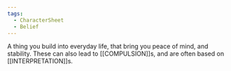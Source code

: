 ```yaml
---
tags:
  - CharacterSheet
  - Belief
---
```

A thing you build into everyday life, that bring you peace of mind, and stability. These can also lead to [[COMPULSION]]s, and are often based on [[INTERPRETATION]]s.